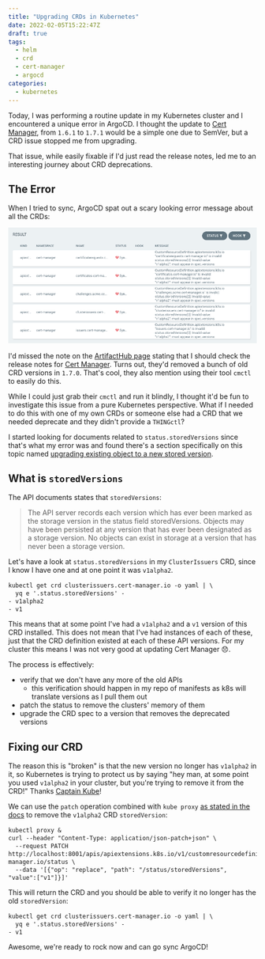 ```yaml
---
title: "Upgrading CRDs in Kubernetes"
date: 2022-02-05T15:22:47Z
draft: true
tags:
  - helm
  - crd
  - cert-manager
  - argocd
categories:
  - kubernetes
---
```


Today, I was performing a routine update in my Kubernetes cluster and I
encountered a unique error in ArgoCD. I thought the update to [Cert
Manager](https://cert-manager.io/docs/), from `1.6.1` to `1.7.1` would be a
simple one due to SemVer, but a CRD issue stopped me from upgrading.

That issue, while easily fixable if I'd just read the release notes, led me to
an interesting journey about CRD deprecations.
<!--more-->

## The Error

When I tried to sync, ArgoCD spat out a scary looking error message about all
the CRDs:

![Failed to sync CRDs](img/2022-02-05-16-19-12.png)

I'd missed the note on the [ArtifactHub
page](https://artifacthub.io/packages/helm/cert-manager/cert-manager#upgrading-the-chart)
stating that I should check the release notes for [Cert
Manager](https://github.com/cert-manager/cert-manager/releases/tag/v1.7.0).
Turns out, they'd removed a bunch of old CRD versions in `1.7.0`. That's cool,
they also mention using their tool `cmctl` to easily do this.

While I could just grab their `cmctl` and run it blindly, I thought it'd be fun
to investigate this issue from a pure Kubernetes perspective. What if I needed
to do this with one of my own CRDs or someone else had a CRD that we needed
deprecate and they didn't provide a `THINGctl`? 

I started looking for documents related to `status.storedVersions` since that's
what my error was and found there's a section specifically on this topic named
[upgrading existing object to a new stored
version](https://kubernetes.io/docs/tasks/extend-kubernetes/custom-resources/custom-resource-definition-versioning/#upgrade-existing-objects-to-a-new-stored-version).

## What is `storedVersions`

The API documents states that `storedVersions`:

> The API server records each version which has ever been marked as the storage
> version in the status field storedVersions. Objects may have been persisted at
> any version that has ever been designated as a storage version. No objects can
> exist in storage at a version that has never been a storage version.

Let's have a look at `status.storedVersions` in my `ClusterIssuers` CRD, since I
know I have one and at one point it was `v1alpha2`.

```text
kubectl get crd clusterissuers.cert-manager.io -o yaml | \
  yq e '.status.storedVersions' -
- v1alpha2
- v1
```

This means that at some point I've had a `v1alpha2` and a `v1` version of this
CRD installed. This does not mean that I've had instances of each of these, just
that the CRD definition existed at each of these API versions. For my cluster
this means I was not very good at updating Cert Manager 😞.

The process is effectively:

* verify that we don't have any more of the old APIs
  * this verification should happen in my repo of manifests as k8s will
    translate versions as I pull them out
* patch the status to remove the clusters' memory of them
* upgrade the CRD spec to a version that removes the deprecated versions

## Fixing our CRD

The reason this is "broken" is that the new version no longer has `v1alpha2` in
it, so Kubernetes is trying to protect us by saying "hey man, at some point you
used `v1alpha2` in your cluster, but you're trying to remove it from the CRD!"
Thanks [Captain Kube](https://www.cncf.io/phippy/)!

We can use the `patch` operation combined with `kube proxy` [as stated in the
docs](https://kubernetes.io/docs/tasks/extend-kubernetes/custom-resources/custom-resource-definition-versioning/#upgrade-existing-objects-to-a-new-stored-version)
to remove the `v1alpha2` CRD `storedVersion`:

```text
kubectl proxy &
curl --header "Content-Type: application/json-patch+json" \
  --request PATCH http://localhost:8001/apis/apiextensions.k8s.io/v1/customresourcedefinitions/clusterissuers.cert-manager.io/status \
  --data '[{"op": "replace", "path": "/status/storedVersions", "value":["v1"]}]'
```

This will return the CRD and you should be able to verify it no longer has the
old `storedVersion`:

```text
kubectl get crd clusterissuers.cert-manager.io -o yaml | \
  yq e '.status.storedVersions' -
- v1
```

Awesome, we're ready to rock now and can go sync ArgoCD!